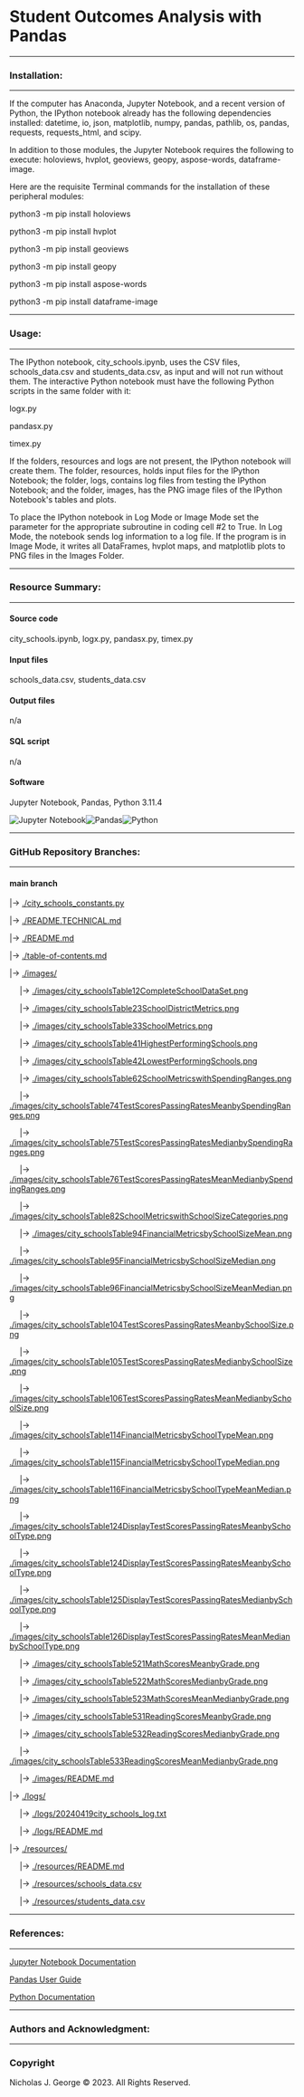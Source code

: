 # **Student Outcomes Analysis with Pandas**

----

### **Installation:**

----

If the computer has Anaconda, Jupyter Notebook, and a recent version of Python, the IPython notebook already has the following dependencies installed: datetime, io, json, matplotlib, numpy, pandas, pathlib, os, pandas, requests, requests_html, and scipy.

In addition to those modules, the Jupyter Notebook requires the following to execute: holoviews, hvplot, geoviews, geopy, aspose-words, dataframe-image.

Here are the requisite Terminal commands for the installation of these peripheral modules:

python3 -m pip install holoviews

python3 -m pip install hvplot

python3 -m pip install geoviews

python3 -m pip install geopy

python3 -m pip install aspose-words

python3 -m pip install dataframe-image

----

### **Usage:**

----

The IPython notebook, city_schools.ipynb, uses the CSV files, schools_data.csv and students_data.csv, as input and will not run without them.  The interactive Python notebook must have the following Python scripts in the same folder with it:

logx.py

pandasx.py

timex.py

If the folders, resources and logs are not present, the IPython notebook will create them.  The folder, resources, holds input files for the IPython Notebook; the folder, logs, contains log files from testing the IPython Notebook; and the folder, images, has the PNG image files of the IPython Notebook's tables and plots.

To place the IPython notebook in Log Mode or Image Mode set the parameter for the appropriate subroutine in coding cell #2 to True. In Log Mode, the notebook sends log information to a log file. If the program is in Image Mode, it writes all DataFrames, hvplot maps, and matplotlib plots to PNG files in the Images Folder.

----

### **Resource Summary:**

----

#### Source code

city_schools.ipynb, logx.py, pandasx.py, timex.py

#### Input files

schools_data.csv, students_data.csv

#### Output files

n/a

#### SQL script

n/a

#### Software

Jupyter Notebook, Pandas, Python 3.11.4

![Jupyter Notebook](https://img.shields.io/badge/jupyter-%23FA0F00.svg?style=for-the-badge&logo=jupyter&logoColor=white)![Pandas](https://img.shields.io/badge/pandas-%23150458.svg?style=for-the-badge&logo=pandas&logoColor=white)![Python](https://img.shields.io/badge/python-3670A0?style=for-the-badge&logo=python&logoColor=ffdd54)

----

### **GitHub Repository Branches:**

----

#### main branch

|&rarr; [./city_schools_constants.py](./city_schools_constants.py)

|&rarr; [./README.TECHNICAL.md](./README.TECHNICAL.md)

|&rarr; [./README.md](./README.md)

|&rarr; [./table-of-contents.md](./table-of-contents.md)

|&rarr; [./images/](./images/)

  &emsp; |&rarr; [./images/city_schoolsTable12CompleteSchoolDataSet.png](./images/city_schoolsTable12CompleteSchoolDataSet.png)
  
  &emsp; |&rarr; [./images/city_schoolsTable23SchoolDistrictMetrics.png](./images/city_schoolsTable23SchoolDistrictMetrics.png)
  
  &emsp; |&rarr; [./images/city_schoolsTable33SchoolMetrics.png](./images/city_schoolsTable33SchoolMetrics.png)
  
  &emsp; |&rarr; [./images/city_schoolsTable41HighestPerformingSchools.png](./images/city_schoolsTable41HighestPerformingSchools.png)
  
  &emsp; |&rarr; [./images/city_schoolsTable42LowestPerformingSchools.png](./images/city_schoolsTable42LowestPerformingSchools.png)
  
  &emsp; |&rarr; [./images/city_schoolsTable62SchoolMetricswithSpendingRanges.png](./images/city_schoolsTable62SchoolMetricswithSpendingRanges.png)
  
  &emsp; |&rarr; [./images/city_schoolsTable74TestScoresPassingRatesMeanbySpendingRanges.png](./images/city_schoolsTable74TestScoresPassingRatesMeanbySpendingRanges.png)
  
  &emsp; |&rarr; [./images/city_schoolsTable75TestScoresPassingRatesMedianbySpendingRanges.png](./images/city_schoolsTable75TestScoresPassingRatesMedianbySpendingRanges.png)

  &emsp; |&rarr; [./images/city_schoolsTable76TestScoresPassingRatesMeanMedianbySpendingRanges.png](./images/city_schoolsTable76TestScoresPassingRatesMeanMedianbySpendingRanges.png)
  
  &emsp; |&rarr; [./images/city_schoolsTable82SchoolMetricswithSchoolSizeCategories.png](./images/city_schoolsTable82SchoolMetricswithSchoolSizeCategories.png)
  
  &emsp; |&rarr; [./images/city_schoolsTable94FinancialMetricsbySchoolSizeMean.png](./images/city_schoolsTable94FinancialMetricsbySchoolSizeMean.png)
  
  &emsp; |&rarr; [./images/city_schoolsTable95FinancialMetricsbySchoolSizeMedian.png](./images/city_schoolsTable95FinancialMetricsbySchoolSizeMedian.png)

  &emsp; |&rarr; [./images/city_schoolsTable96FinancialMetricsbySchoolSizeMeanMedian.png](./images/city_schoolsTable96FinancialMetricsbySchoolSizeMeanMedian.png)
  
  &emsp; |&rarr; [./images/city_schoolsTable104TestScoresPassingRatesMeanbySchoolSize.png](./images/city_schoolsTable104TestScoresPassingRatesMeanbySchoolSize.png)

  &emsp; |&rarr; [./images/city_schoolsTable105TestScoresPassingRatesMedianbySchoolSize.png](./images/city_schoolsTable105TestScoresPassingRatesMedianbySchoolSize.png)
  
  &emsp; |&rarr; [./images/city_schoolsTable106TestScoresPassingRatesMeanMedianbySchoolSize.png](./images/city_schoolsTable106TestScoresPassingRatesMeanMedianbySchoolSize.png)
  
  &emsp; |&rarr; [./images/city_schoolsTable114FinancialMetricsbySchoolTypeMean.png](./images/city_schoolsTable114FinancialMetricsbySchoolTypeMean.png)
  
  &emsp; |&rarr; [./images/city_schoolsTable115FinancialMetricsbySchoolTypeMedian.png](./images/city_schoolsTable115FinancialMetricsbySchoolTypeMedian.png)
  
  &emsp; |&rarr; [./images/city_schoolsTable116FinancialMetricsbySchoolTypeMeanMedian.png](./images/city_schoolsTable116FinancialMetricsbySchoolTypeMeanMedian.png)
  
  &emsp; |&rarr; [./images/city_schoolsTable124DisplayTestScoresPassingRatesMeanbySchoolType.png](./images/city_schoolsTable124DisplayTestScoresPassingRatesMeanbySchoolType.png)

  &emsp; |&rarr; [./images/city_schoolsTable124DisplayTestScoresPassingRatesMeanbySchoolType.png](./images/city_schoolsTable124DisplayTestScoresPassingRatesMeanbySchoolType.png)
  
  &emsp; |&rarr; [./images/city_schoolsTable125DisplayTestScoresPassingRatesMedianbySchoolType.png](./images/city_schoolsTable125DisplayTestScoresPassingRatesMedianbySchoolType.png)
  
  &emsp; |&rarr; [./images/city_schoolsTable126DisplayTestScoresPassingRatesMeanMedianbySchoolType.png](./images/city_schoolsTable126DisplayTestScoresPassingRatesMeanMedianbySchoolType.png)

  &emsp; |&rarr; [./images/city_schoolsTable521MathScoresMeanbyGrade.png](./images/city_schoolsTable521MathScoresMeanbyGrade.png)

  &emsp; |&rarr; [./images/city_schoolsTable522MathScoresMedianbyGrade.png](./images/city_schoolsTable522MathScoresMedianbyGrade.png)

  &emsp; |&rarr; [./images/city_schoolsTable523MathScoresMeanMedianbyGrade.png](./images/city_schoolsTable523MathScoresMeanMedianbyGrade.png)

  &emsp; |&rarr; [./images/city_schoolsTable531ReadingScoresMeanbyGrade.png](./images/city_schoolsTable531ReadingScoresMeanbyGrade.png)

  &emsp; |&rarr; [./images/city_schoolsTable532ReadingScoresMedianbyGrade.png](./images/city_schoolsTable532ReadingScoresMedianbyGrade.png)

  &emsp; |&rarr; [./images/city_schoolsTable533ReadingScoresMeanMedianbyGrade.png](./images/city_schoolsTable533ReadingScoresMeanMedianbyGrade.png)
 
  &emsp; |&rarr; [./images/README.md](./images/README.md)

|&rarr; [./logs/](./logs/)

  &emsp; |&rarr; [./logs/20240419city_schools_log.txt](./logs/20240419city_schools_log.txt)

  &emsp; |&rarr; [./logs/README.md](./logs/README.md)

|&rarr; [./resources/](./resources/)

  &emsp; |&rarr; [./resources/README.md](./resources/README.md)

  &emsp; |&rarr; [./resources/schools_data.csv](./resources/schools_data.csv)

  &emsp; |&rarr; [./resources/students_data.csv](./resources/students_data.csv)

----

### **References:**

----

[Jupyter Notebook Documentation](https://jupyter-notebook.readthedocs.io/en/stable/)

[Pandas User Guide](https://pandas.pydata.org/docs/user_guide/index.html)

[Python Documentation](https://docs.python.org/3/contents.html)

----

### **Authors and Acknowledgment:**

----

### Copyright

Nicholas J. George © 2023. All Rights Reserved.

